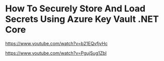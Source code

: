 # How To Securely Store And Load Secrets Using Azure Key Vault .NET Core

https://www.youtube.com/watch?v=b21EQvfjvHc

https://www.youtube.com/watch?v=PgujSug1ZbI
